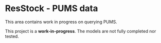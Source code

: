 ResStock - PUMS data
===================

This area contains work in progress on querying PUMS.

This project is a <b>work-in-progress</b>. The models are not fully completed nor tested.